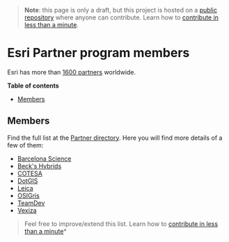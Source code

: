 > **Note**: this page is only a draft, but this project is hosted on a [public repository](https://github.com/hhkaos/awesome-arcgis) where anyone can contribute. Learn how to [contribute in less than a minute](https://github.com/hhkaos/awesome-arcgis/blob/master/CONTRIBUTING.md#contributions).

# Esri Partner program members

Esri has more than [1600 partners](http://www.esri.com/about-esri#who-we-are) worldwide.

<!-- START doctoc generated TOC please keep comment here to allow auto update -->
<!-- DON'T EDIT THIS SECTION, INSTEAD RE-RUN doctoc TO UPDATE -->
**Table of contents**

- [Members](#members)

<!-- END doctoc generated TOC please keep comment here to allow auto update -->


## Members

Find the full list at the [Partner directory](http://partners.esri.com/). Here you will find more details of a few of them:

* [Barcelona Science](./barcelona-science/README.md)
* [Beck's Hybrids](./becks-hybrids/README.md)
* [COTESA](./cotesa/README.md)
* [DotGIS](./dotgis/README.md)
* [Leica](./leica/README.md)
* [OSIGris](./osigris/README.md)
* [TeamDev](./teamdev/README.md)
* [Vexiza](./vexiza/README.md)

> Feel free to improve/extend this list. Learn how to [contribute in less than a minute](https://github.com/hhkaos/awesome-arcgis/blob/master/CONTRIBUTING.md#contributions)*
